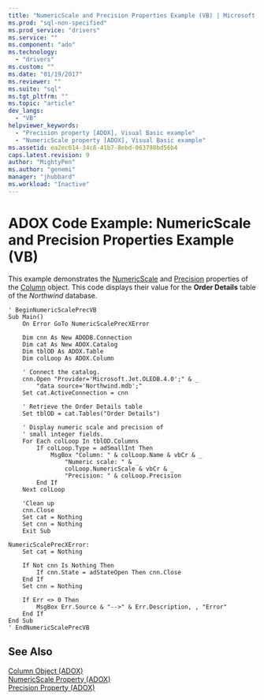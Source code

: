 ```yaml
---
title: "NumericScale and Precision Properties Example (VB) | Microsoft Docs"
ms.prod: "sql-non-specified"
ms.prod_service: "drivers"
ms.service: ""
ms.component: "ado"
ms.technology:
  - "drivers"
ms.custom: ""
ms.date: "01/19/2017"
ms.reviewer: ""
ms.suite: "sql"
ms.tgt_pltfrm: ""
ms.topic: "article"
dev_langs: 
  - "VB"
helpviewer_keywords: 
  - "Precision property [ADOX], Visual Basic example"
  - "NumericScale property [ADOX], Visual Basic example"
ms.assetid: ea2ec614-34c8-41b7-8ebd-063798bd56b4
caps.latest.revision: 9
author: "MightyPen"
ms.author: "genemi"
manager: "jhubbard"
ms.workload: "Inactive"
---
```

# ADOX Code Example: NumericScale and Precision Properties Example (VB)
This example demonstrates the [NumericScale](../../../ado/reference/adox-api/numericscale-property-adox.md) and [Precision](../../../ado/reference/adox-api/precision-property-adox.md) properties of the [Column](../../../ado/reference/adox-api/column-object-adox.md) object. This code displays their value for the **Order Details** table of the *Northwind* database.  
  
```  
' BeginNumericScalePrecVB  
Sub Main()  
    On Error GoTo NumericScalePrecXError  
  
    Dim cnn As New ADODB.Connection  
    Dim cat As New ADOX.Catalog  
    Dim tblOD As ADOX.Table  
    Dim colLoop As ADOX.Column  
  
    ' Connect the catalog.  
    cnn.Open "Provider='Microsoft.Jet.OLEDB.4.0';" & _  
        "data source='Northwind.mdb';"  
    Set cat.ActiveConnection = cnn  
  
    ' Retrieve the Order Details table  
    Set tblOD = cat.Tables("Order Details")  
  
    ' Display numeric scale and precision of  
    ' small integer fields.  
    For Each colLoop In tblOD.Columns  
        If colLoop.Type = adSmallInt Then  
            MsgBox "Column: " & colLoop.Name & vbCr & _  
                "Numeric scale: " & _  
                colLoop.NumericScale & vbCr & _  
                "Precision: " & colLoop.Precision  
        End If  
    Next colLoop  
  
    'Clean up  
    cnn.Close  
    Set cat = Nothing  
    Set cnn = Nothing  
    Exit Sub  
  
NumericScalePrecXError:  
    Set cat = Nothing  
  
    If Not cnn Is Nothing Then  
        If cnn.State = adStateOpen Then cnn.Close  
    End If  
    Set cnn = Nothing  
  
    If Err <> 0 Then  
        MsgBox Err.Source & "-->" & Err.Description, , "Error"  
    End If  
End Sub  
' EndNumericScalePrecVB  
```  
  
## See Also  
 [Column Object (ADOX)](../../../ado/reference/adox-api/column-object-adox.md)   
 [NumericScale Property (ADOX)](../../../ado/reference/adox-api/numericscale-property-adox.md)   
 [Precision Property (ADOX)](../../../ado/reference/adox-api/precision-property-adox.md)
